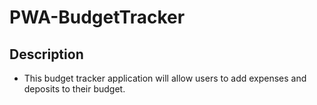 # PWA-BudgetTracker

## Description

- This budget tracker application will allow users to add expenses and deposits to their budget.
